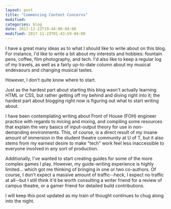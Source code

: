 ```yaml
---
layout: post
title: "Commencing Content Concerns"
modified:
categories: blog
date: 2017-11-22T19:44:00-04:00
modified: 2017-11-23T01:43:59-04:00
---
```


I have a great many ideas as to what I should like to write about on this blog. For instance, I'd like to write a bit about my interests and hobbies: fountain pens, coffee, film photography, and tech. I'd also like to keep a regular log of my travels, as well as a fairly up-to-date column about my musical endevaours and changing musical tastes.

However, I don't quite know where to start.

Just as the hardest part about starting this blog wasn't actually learning HTML or CSS, but rather getting off my behind and diving right into it; the hardest part about blogging right now is figuring out what to start writing about.

I have been contemplating writing about Front of House (FOH) engineer practice with regards to micing and mixing, and compiling some resources that explain the very basics of input-output theory for use in non-demanding environments. This, of course, is a direct result of my insane amount of immersion in the student theatre community at U of T, but it also stems from my earnest desire to make "tech" work feel less inaccessible to everyone involved in any sort of production.

Additionally, I've wanted to start creating guides for some of the more complex games I play. However, my guide-writing experience is highly limited... which got me thinking of bringing in one or two co-authors. Of course, I don't expect a massive amount of traffic--heck, I expect no traffic at all--but I still think it'd be worth consulting a writer friend for a review of campus theatre, or a gamer friend for detailed build contributions.

I will keep this post updated as my train of thought continues to chug along into the night.
